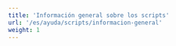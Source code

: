 ```yaml
---
title: 'Información general sobre los scripts'
url: '/es/ayuda/scripts/informacion-general'
weight: 1
---
```

